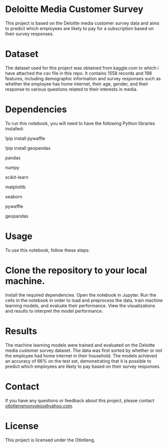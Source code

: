 # Deloitte Media Customer Survey
This project is based on the Deloitte media customer survey data and aims to predict which employees are likely to pay for a subscription based on their survey responses.

# Dataset
The dataset used for this project was obtained from kaggle.com to which i have attached the csv file in this repo. It contains 1558 records and 198 features, including demographic information and survey responses such as whether the employee has home internet, their age, gender, and their response to various questions related to their interests in media.

# Dependencies
To run this notebook, you will need to have the following Python libraries installed:

!pip install pywaffle

!pip install geopandas

pandas

numpy

scikit-learn

matplotlib

seaborn

pywaffle

geopandas

# Usage
To use this notebook, follow these steps:

# Clone the repository to your local machine.
Install the required dependencies.
Open the notebook in Jupyter.
Run the cells in the notebook in order to load and preprocess the data, train machine learning models, and evaluate their performance.
View the visualizations and results to interpret the model performance.

# Results
The machine learning models were trained and evaluated on the Deloitte media customer survey dataset. The data was first sorted by whether or not the employee had home internet in their household. The models achieved an accuracy of 66% on the test set, demonstrating that it is possible to predict which employees are likely to pay based on their survey responses.

# Contact
If you have any questions or feedback about this project, please contact otlotlengmonyokoo@yahoo.com.

# License
This project is licensed under the Otlotleng.
